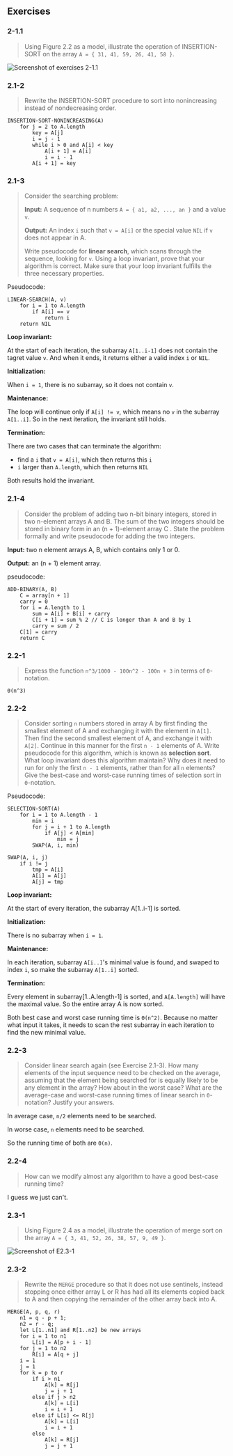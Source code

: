 ## Exercises

### 2-1.1

> Using Figure 2.2 as a model, illustrate the operation of INSERTION-SORT on the array `A = { 31, 41, 59, 26, 41, 58 }`.

![Screenshot of exercises 2-1.1](https://imgur.com/IpLRbre.png)

### 2.1-2

> Rewrite the INSERTION-SORT procedure to sort into nonincreasing instead of nondecreasing order.

```
INSERTION-SORT-NONINCREASING(A)
    for j = 2 to A.length
        key = A[j]
        i = j - 1
        while i > 0 and A[i] < key
            A[i + 1] = A[i]
            i = i - 1
        A[i + 1] = key
```

### 2.1-3

> Consider the searching problem:
>
> **Input:** A sequence of n numbers `A = { a1, a2, ..., an }` and a value `v`.
>
> **Output:** An index `i` such that `v = A[i]` or the special value `NIL` if `v` does not appear in A.
>
> Write pseudocode for **linear search**, which scans through the sequence, looking for `v`. Using a loop invariant, prove that your algorithm is correct. Make sure that your loop invariant fulfills the three necessary properties.

Pseudocode:

```
LINEAR-SEARCH(A, v)
    for i = 1 to A.length
        if A[i] == v
            return i
    return NIL
```

**Loop invariant:**

At the start of each iteration, the subarray `A[1..i-1]` does not contain the tagret value `v`. And when it ends, it returns either a valid index `i` or `NIL`.

**Initialization:**

When `i = 1`, there is no subarray, so it does not contain `v`.

**Maintenance:**

The loop will continue only if `A[i] != v`, which means no `v` in the subarray `A[1..i]`. So in the next iteration, the invariant still holds.

**Termination:**

There are two cases that can terminate the algorithm:

-   find a `i` that `v = A[i]`, which then returns this `i`
-   `i` larger than `A.length`, which then returns `NIL`

Both results hold the invariant.

### 2.1-4

> Consider the problem of adding two n-bit binary integers, stored in two n-element arrays A and B. The sum of the two integers should be stored in binary form in an (n + 1)-element array C . State the problem formally and write pseudocode for adding the two integers.

**Input:** two n element arrays A, B, which contains only 1 or 0.

**Output:** an (n + 1) element array.

pseudocode:

```
ADD-BINARY(A, B)
    C = array[n + 1]
    carry = 0
    for i = A.length to 1
        sum = A[i] + B[i] + carry
        C[i + 1] = sum % 2 // C is longer than A and B by 1
        carry = sum / 2
    C[1] = carry
    return C
```

### 2.2-1

> Express the function `n^3/1000 - 100n^2 - 100n + 3` in terms of `Θ`-notation.

`Θ(n^3)`

### 2.2-2

> Consider sorting `n` numbers stored in array A by first finding the smallest element of A and exchanging it with the element in `A[1]`. Then find the second smallest element of A, and exchange it with `A[2]`. Continue in this manner for the first `n - 1` elements of A. Write pseudocode for this algorithm, which is known as **selection sort**. What loop invariant does this algorithm maintain? Why does it need to run for only the first `n - 1` elements, rather than for all `n` elements? Give the best-case and worst-case running times of selection sort in `Θ`-notation.

Pseudocode:

```
SELECTION-SORT(A)
    for i = 1 to A.length - 1
        min = i
        for j = i + 1 to A.length
            if A[j] < A[min]
                min = j
        SWAP(A, i, min)

SWAP(A, i, j)
    if i != j
        tmp = A[i]
        A[i] = A[j]
        A[j] = tmp
```

**Loop invariant:**

At the start of every iteration, the subarray A[1..i-1] is sorted.

**Initialization:**

There is no subarray when `i = 1`.

**Maintenance:**

In each iteration, subarray `A[i..]`'s minimal value is found, and swaped to index `i`, so make the subarray `A[1..i]` sorted.

**Termination:**

Every element in subarray[1..A.length-1] is sorted, and `A[A.length]` will have the maximal value. So the entire array A is now sorted.

Both best case and worst case running time is `Θ(n^2)`. Because no matter what input it takes, it needs to scan the rest subarray in each iteration to find the new minimal value.

### 2.2-3

> Consider linear search again (see Exercise 2.1-3). How many elements of the input sequence need to be checked on the average, assuming that the element being searched for is equally likely to be any element in the array? How about in the worst case? What are the average-case and worst-case running times of linear search in `Θ`-notation? Justify your answers.

In average case, `n/2` elements need to be searched.

In worse case, `n` elements need to be searched.

So the running time of both are `Θ(n)`.

### 2.2-4

> How can we modify almost any algorithm to have a good best-case running time?

I guess we just can't.

### 2.3-1

> Using Figure 2.4 as a model, illustrate the operation of merge sort on the array `A = { 3, 41, 52, 26, 38, 57, 9, 49 }`.

![Screenshot of E2.3-1](https://imgur.com/hrKncTm.png)

### 2.3-2

> Rewrite the `MERGE` procedure so that it does not use sentinels, instead stopping once either array L or R has had all its elements copied back to A and then copying the remainder of the other array back into A.

```
MERGE(A, p, q, r)
    n1 = q - p + 1;
    n2 = r - q;
    let L[1..n1] and R[1..n2] be new arrays
    for i = 1 to n1
        L[i] = A[p + i - 1]
    for j = 1 to n2
        R[i] = A[q + j]
    i = 1
    j = 1
    for k = p to r
        if i > n1
            A[k] = R[j]
            j = j + 1
        else if j > n2
            A[k] = L[i]
            i = i + 1
        else if L[i] <= R[j]
            A[k] = L[i]
            i = i + 1
        else
            A[k] = R[j]
            j = j + 1
```
